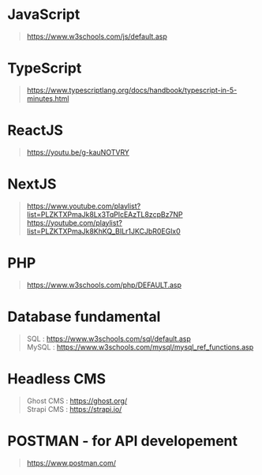 # JavaScript 
>   <https://www.w3schools.com/js/default.asp>
# TypeScript 
>   <https://www.typescriptlang.org/docs/handbook/typescript-in-5-minutes.html>
# ReactJS 
>   <https://youtu.be/g-kauNOTVRY>
# NextJS 
>   <https://www.youtube.com/playlist?list=PLZKTXPmaJk8Lx3TqPlcEAzTL8zcpBz7NP>  <br/>
>   <https://youtube.com/playlist?list=PLZKTXPmaJk8KhKQ_BILr1JKCJbR0EGlx0>
# PHP
> <https://www.w3schools.com/php/DEFAULT.asp>
# Database fundamental
>   SQL : <https://www.w3schools.com/sql/default.asp> <br/>
>   MySQL : <https://www.w3schools.com/mysql/mysql_ref_functions.asp>
# Headless CMS
> Ghost CMS : <https://ghost.org/> <br/>
> Strapi CMS : <https://strapi.io/>
# POSTMAN - for API developement
> <https://www.postman.com/>
